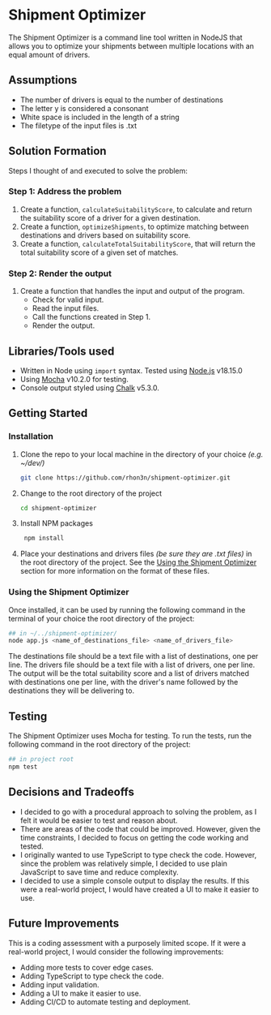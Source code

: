 # Shipment Optimizer

The Shipment Optimizer is a command line tool written in NodeJS that allows you to optimize your shipments between multiple locations with an equal amount of drivers.

## Assumptions

- The number of drivers is equal to the number of destinations
- The letter y is considered a consonant
- White space is included in the length of a string
- The filetype of the input files is .txt

## Solution Formation

Steps I thought of and executed to solve the problem:

### Step 1: Address the problem

1. Create a function, `calculateSuitabilityScore`, to calculate and return the suitability score of a driver for a given destination.
2. Create a function, `optimizeShipments`, to optimize matching between destinations and drivers based on suitability score.
3. Create a function, `calculateTotalSuitabilityScore`, that will return the total suitability score of a given set of matches.

### Step 2: Render the output

1. Create a function that handles the input and output of the program.
   - Check for valid input.
   - Read the input files.
   - Call the functions created in Step 1.
   - Render the output.

## Libraries/Tools used

- Written in Node using `import` syntax. Tested using [Node.js](https://nodejs.org/en/) v18.15.0
- Using [Mocha](https://mochajs.org/) v10.2.0 for testing.
- Console output styled using [Chalk](https://www.npmjs.com/package/chalk) v5.3.0.

## Getting Started

### Installation

1. Clone the repo to your local machine in the directory of your choice _(e.g. ~/dev/)_
   ```sh
   git clone https://github.com/rhon3n/shipment-optimizer.git
   ```
2. Change to the root directory of the project
   ```sh
   cd shipment-optimizer
   ```
3. Install NPM packages
   ```sh
    npm install
   ```
4. Place your destinations and drivers files _(be sure they are .txt files)_ in the root directory of the project. See the [Using the Shipment Optimizer](#using-the-shipment-optimizer) section for more information on the format of these files.

### Using the Shipment Optimizer

Once installed, it can be used by running the following command in the terminal of your choice the root directory of the project:

```sh
## in ~/../shipment-optimizer/
node app.js <name_of_destinations_file> <name_of_drivers_file>
```

The destinations file should be a text file with a list of destinations, one per line. The drivers file should be a text file with a list of drivers, one per line. The output will be the total suitability score and a list of drivers matched with destinations one per line, with the driver's name followed by the destinations they will be delivering to.

## Testing

The Shipment Optimizer uses Mocha for testing. To run the tests, run the following command in the root directory of the project:

```sh
## in project root
npm test
```

## Decisions and Tradeoffs

- I decided to go with a procedural approach to solving the problem, as I felt it would be easier to test and reason about.
- There are areas of the code that could be improved. However, given the time constraints, I decided to focus on getting the code working and tested.
- I originally wanted to use TypeScript to type check the code. However, since the problem was relatively simple, I decided to use plain JavaScript to save time and reduce complexity.
- I decided to use a simple console output to display the results. If this were a real-world project, I would have created a UI to make it easier to use.

## Future Improvements

This is a coding assessment with a purposely limited scope. If it were a real-world project, I would consider the following improvements:

- Adding more tests to cover edge cases.
- Adding TypeScript to type check the code.
- Adding input validation.
- Adding a UI to make it easier to use.
- Adding CI/CD to automate testing and deployment.
